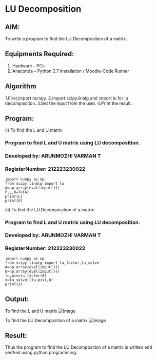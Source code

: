 # LU Decomposition 

## AIM:
To write a program to find the LU Decomposition of a matrix.

## Equipments Required:
1. Hardware – PCs
2. Anaconda – Python 3.7 Installation / Moodle-Code Runner

## Algorithm
1.First,import numpy.
2.Import scipy.linalg and import lu for lu decomposition.
3.Get the input from the user.
4.Print the result.

## Program:
(i) To find the L and U matrix

### Program to find L and U matrix using LU decomposition.
### Developed by: ARUNMOZHI VARMAN T
### RegisterNumber: 212223230022
```
import numpy as np
from scipy.linalg import lu
A=np.array(eval(input()))
P,L,U=lu(A)
print(L)
print(U)
```
(ii) To find the LU Decomposition of a matrix
### Program to find L and U matrix using LU decomposition.
### Developed by: ARUNMOZHI VARMAN T
### RegisterNumber: 212223230022
```
import numpy as np
from scipy.linalg import lu_factor,lu_solve
A=np.array(eval(input()))
b=np.array(eval(input()))
lu,piv=lu_factor(A)
x=lu_solve((lu,piv),b)
print(x)
```
## Output:
To find the L and U matrix
![image](https://github.com/ArunmozhiVarmanT/LU-Decomposition/assets/144870523/cc58b4d5-33a9-4410-8e3a-fd67593d0e62)

To find the LU Decomposition of a matrix
![image](https://github.com/ArunmozhiVarmanT/LU-Decomposition/assets/144870523/dc9d2324-1317-49e8-a505-3f309baf59a8)

## Result:
Thus the program to find the LU Decomposition of a matrix is written and verified using python programming.

